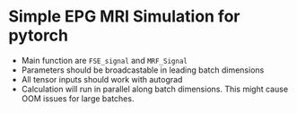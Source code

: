 # Simple EPG MRI Simulation for pytorch 
- Main function are `FSE_signal` and `MRF_Signal`
- Parameters should be broadcastable in leading batch dimensions
- All tensor inputs should work with autograd 
- Calculation will run in parallel along batch dimensions. This might cause OOM issues for large batches.
